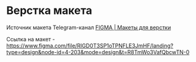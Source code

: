 # Верстка макета
Источник макета Telegram-канал [FIGMA | Макеты для верстки](https://t.me/+oXZSKMmXp6UyOGI6)

Ссылка на макет - https://www.figma.com/file/RIGD0T3SP1oTPNFLE3JmHF/landing?type=design&node-id=4-203&mode=design&t=R8TmWo3VafQbcwTN-0
